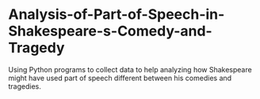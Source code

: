 # Analysis-of-Part-of-Speech-in-Shakespeare-s-Comedy-and-Tragedy
Using Python programs to collect data to help analyzing how Shakespeare might have used part of speech different between his comedies and tragedies. 

